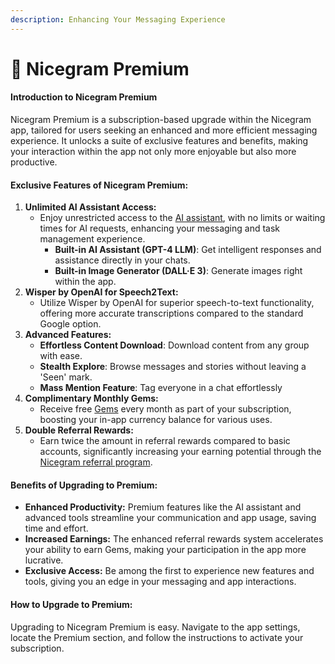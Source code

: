 ```yaml
---
description: Enhancing Your Messaging Experience
---
```


# 🌟 Nicegram Premium

#### **Introduction to Nicegram Premium**

Nicegram Premium is a subscription-based upgrade within the Nicegram app, tailored for users seeking an enhanced and more efficient messaging experience. It unlocks a suite of exclusive features and benefits, making your interaction within the app not only more enjoyable but also more productive.

#### **Exclusive Features of Nicegram Premium:**

1. **Unlimited AI Assistant Access:**
   * Enjoy unrestricted access to the [AI assistant](key-features/ai-assistant.md), with no limits or waiting times for AI requests, enhancing your messaging and task management experience.
     * **Built-in AI Assistant (GPT-4 LLM)**: Get intelligent responses and assistance directly in your chats.
     * **Built-in Image Generator (DALL·E 3)**: Generate images right within the app.
2. **Wisper by OpenAI for Speech2Text:**
   * Utilize Wisper by OpenAI for superior speech-to-text functionality, offering more accurate transcriptions compared to the standard Google option.
3. **Advanced Features:**
   * **Effortless Content Download**: Download content from any group with ease.
   * **Stealth Explore**: Browse messages and stories without leaving a 'Seen' mark.
   * **Mass Mention Feature**: Tag everyone in a chat effortlessly
4. **Complimentary Monthly Gems:**
   * Receive free [Gems](gems.md) every month as part of your subscription, boosting your in-app currency balance for various uses.
5. **Double Referral Rewards:**
   * Earn twice the amount in referral rewards compared to basic accounts, significantly increasing your earning potential through the [Nicegram referral program](earn-opportunities-with-nicegram/referral-system.md).

#### **Benefits of Upgrading to Premium:**

* **Enhanced Productivity:** Premium features like the AI assistant and advanced tools streamline your communication and app usage, saving time and effort.
* **Increased Earnings:** The enhanced referral rewards system accelerates your ability to earn Gems, making your participation in the app more lucrative.
* **Exclusive Access:** Be among the first to experience new features and tools, giving you an edge in your messaging and app interactions.

#### **How to Upgrade to Premium:**

Upgrading to Nicegram Premium is easy. Navigate to the app settings, locate the Premium section, and follow the instructions to activate your subscription.
